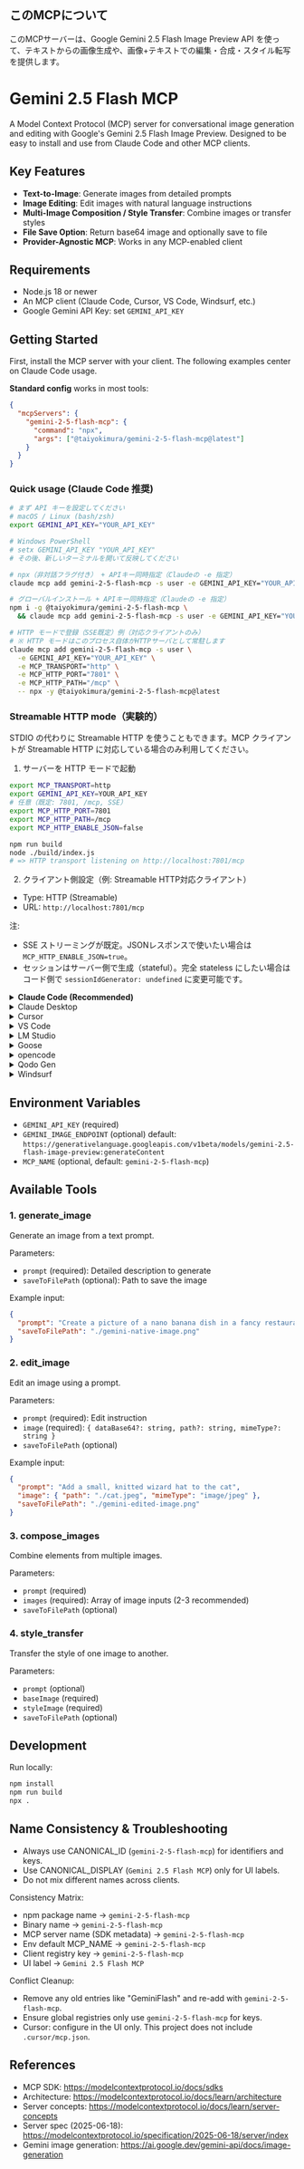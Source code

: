 ## このMCPについて

このMCPサーバーは、Google Gemini 2.5 Flash Image Preview API を使って、テキストからの画像生成や、画像+テキストでの編集・合成・スタイル転写を提供します。

# Gemini 2.5 Flash MCP

A Model Context Protocol (MCP) server for conversational image generation and editing with Google's Gemini 2.5 Flash Image Preview. Designed to be easy to install and use from Claude Code and other MCP clients.

## Key Features

- **Text-to-Image**: Generate images from detailed prompts
- **Image Editing**: Edit images with natural language instructions
- **Multi-Image Composition / Style Transfer**: Combine images or transfer styles
- **File Save Option**: Return base64 image and optionally save to file
- **Provider-Agnostic MCP**: Works in any MCP-enabled client

## Requirements

- Node.js 18 or newer
- An MCP client (Claude Code, Cursor, VS Code, Windsurf, etc.)
- Google Gemini API Key: set `GEMINI_API_KEY`

## Getting Started

First, install the MCP server with your client. The following examples center on Claude Code usage.

**Standard config** works in most tools:

```json
{
  "mcpServers": {
    "gemini-2-5-flash-mcp": {
      "command": "npx",
      "args": ["@taiyokimura/gemini-2-5-flash-mcp@latest"]
    }
  }
}
```

### Quick usage (Claude Code 推奨)

```bash
# まず API キーを設定してください
# macOS / Linux (bash/zsh)
export GEMINI_API_KEY="YOUR_API_KEY"

# Windows PowerShell
# setx GEMINI_API_KEY "YOUR_API_KEY"
# その後、新しいターミナルを開いて反映してください

# npx（非対話フラグ付き） + APIキー同時指定（Claudeの -e 指定）
claude mcp add gemini-2-5-flash-mcp -s user -e GEMINI_API_KEY="YOUR_API_KEY" -- npx -y @taiyokimura/gemini-2-5-flash-mcp@latest

# グローバルインストール + APIキー同時指定（Claudeの -e 指定）
npm i -g @taiyokimura/gemini-2-5-flash-mcp \
  && claude mcp add gemini-2-5-flash-mcp -s user -e GEMINI_API_KEY="YOUR_API_KEY" -- gemini-2-5-flash-mcp

# HTTP モードで登録（SSE既定）例（対応クライアントのみ）
# ※ HTTP モードはこのプロセス自体がHTTPサーバとして常駐します
claude mcp add gemini-2-5-flash-mcp -s user \
  -e GEMINI_API_KEY="YOUR_API_KEY" \
  -e MCP_TRANSPORT="http" \
  -e MCP_HTTP_PORT="7801" \
  -e MCP_HTTP_PATH="/mcp" \
  -- npx -y @taiyokimura/gemini-2-5-flash-mcp@latest
```

### Streamable HTTP mode（実験的）

STDIO の代わりに Streamable HTTP を使うこともできます。MCP クライアントが Streamable HTTP に対応している場合のみ利用してください。

1) サーバーを HTTP モードで起動

```bash
export MCP_TRANSPORT=http
export GEMINI_API_KEY=YOUR_API_KEY
# 任意（既定: 7801, /mcp, SSE）
export MCP_HTTP_PORT=7801
export MCP_HTTP_PATH=/mcp
export MCP_HTTP_ENABLE_JSON=false

npm run build
node ./build/index.js
# => HTTP transport listening on http://localhost:7801/mcp
```

2) クライアント側設定（例: Streamable HTTP対応クライアント）

- Type: HTTP (Streamable)
- URL: `http://localhost:7801/mcp`

注:
- SSE ストリーミングが既定。JSONレスポンスで使いたい場合は `MCP_HTTP_ENABLE_JSON=true`。
- セッションはサーバー側で生成（stateful）。完全 stateless にしたい場合はコード側で `sessionIdGenerator: undefined` に変更可能です。

<details>
<summary><b>Claude Code (Recommended)</b></summary>

Use the Claude Code CLI to add the MCP server:

```bash
claude mcp add gemini-2-5-flash-mcp -s user -- npx @taiyokimura/gemini-2-5-flash-mcp@latest
```

Remove if needed:
```bash
claude mcp remove gemini-2-5-flash-mcp
```
</details>

<details>
<summary>Claude Desktop</summary>

Follow the MCP install guide and use the standard config above.

- Guide: https://modelcontextprotocol.io/quickstart/user
</details>

<details>
<summary>Cursor</summary>

Go to `Cursor Settings` → `MCP` → `Add new MCP Server`.

Use the following:
- Name: gemini-2-5-flash-mcp
- Type: command
- Command: npx
- Args: @taiyokimura/gemini-2-5-flash-mcp@latest
- Auto start: on (optional)
</details>

<details>
<summary>VS Code</summary>

Add via CLI:

```bash
code --add-mcp '{"name":"gemini-2-5-flash-mcp","command":"npx","args":["@taiyokimura/gemini-2-5-flash-mcp@latest"]}'
```

Or use the standard config in settings.
</details>

<details>
<summary>LM Studio</summary>

Add MCP Server with:
- Command: npx
- Args: ["@taiyokimura/gemini-2-5-flash-mcp@latest"]
</details>

<details>
<summary>Goose</summary>

Advanced settings → Extensions → Add custom extension:
- Type: STDIO
- Command: npx
- Args: @taiyokimura/gemini-2-5-flash-mcp@latest
- Enabled: true
</details>

<details>
<summary>opencode</summary>

Example `~/.config/opencode/opencode.json`:

```json
{
  "$schema": "https://opencode.ai/config.json",
  "mcp": {
    "gemini-2-5-flash-mcp": {
      "type": "local",
      "command": [
        "npx",
        "@taiyokimura/gemini-2-5-flash-mcp@latest"
      ],
      "enabled": true
    }
  }
}
```
</details>

<details>
<summary>Qodo Gen</summary>

Open Qodo Gen → Connect more tools → + Add new MCP → Paste the standard config above → Save.
</details>

<details>
<summary>Windsurf</summary>

Follow Windsurf MCP documentation and use the standard config above.
- Docs: https://docs.windsurf.com/windsurf/cascade/mcp
</details>

## Environment Variables

- `GEMINI_API_KEY` (required)
- `GEMINI_IMAGE_ENDPOINT` (optional) default:
  `https://generativelanguage.googleapis.com/v1beta/models/gemini-2.5-flash-image-preview:generateContent`
- `MCP_NAME` (optional, default: `gemini-2-5-flash-mcp`)

## Available Tools

### 1. generate_image
Generate an image from a text prompt.

Parameters:
- `prompt` (required): Detailed description to generate
- `saveToFilePath` (optional): Path to save the image

Example input:
```json
{
  "prompt": "Create a picture of a nano banana dish in a fancy restaurant with a Gemini theme",
  "saveToFilePath": "./gemini-native-image.png"
}
```

### 2. edit_image
Edit an image using a prompt.

Parameters:
- `prompt` (required): Edit instruction
- `image` (required): `{ dataBase64?: string, path?: string, mimeType?: string }`
- `saveToFilePath` (optional)

Example input:
```json
{
  "prompt": "Add a small, knitted wizard hat to the cat",
  "image": { "path": "./cat.jpeg", "mimeType": "image/jpeg" },
  "saveToFilePath": "./gemini-edited-image.png"
}
```

### 3. compose_images
Combine elements from multiple images.

Parameters:
- `prompt` (required)
- `images` (required): Array of image inputs (2-3 recommended)
- `saveToFilePath` (optional)

### 4. style_transfer
Transfer the style of one image to another.

Parameters:
- `prompt` (optional)
- `baseImage` (required)
- `styleImage` (required)
- `saveToFilePath` (optional)

## Development

Run locally:

```bash
npm install
npm run build
npx .
```

## Name Consistency & Troubleshooting

- Always use CANONICAL_ID (`gemini-2-5-flash-mcp`) for identifiers and keys.
- Use CANONICAL_DISPLAY (`Gemini 2.5 Flash MCP`) only for UI labels.
- Do not mix different names across clients.

Consistency Matrix:
- npm package name → `gemini-2-5-flash-mcp`
- Binary name → `gemini-2-5-flash-mcp`
- MCP server name (SDK metadata) → `gemini-2-5-flash-mcp`
- Env default MCP_NAME → `gemini-2-5-flash-mcp`
- Client registry key → `gemini-2-5-flash-mcp`
- UI label → `Gemini 2.5 Flash MCP`

Conflict Cleanup:
- Remove any old entries like "GeminiFlash" and re-add with `gemini-2-5-flash-mcp`.
- Ensure global registries only use `gemini-2-5-flash-mcp` for keys.
- Cursor: configure in the UI only. This project does not include `.cursor/mcp.json`.

## References

- MCP SDK: https://modelcontextprotocol.io/docs/sdks
- Architecture: https://modelcontextprotocol.io/docs/learn/architecture
- Server concepts: https://modelcontextprotocol.io/docs/learn/server-concepts
- Server spec (2025-06-18): https://modelcontextprotocol.io/specification/2025-06-18/server/index
- Gemini image generation: https://ai.google.dev/gemini-api/docs/image-generation

